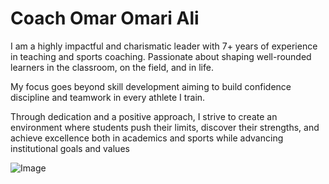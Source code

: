 

# Coach Omar Omari Ali

I am a  highly impactful and charismatic leader with 7+ years of experience in teaching and sports coaching. Passionate about shaping well-rounded learners in the classroom, on the field, and in life.

My focus goes beyond skill development aiming to build confidence discipline and teamwork in every athlete I train.

Through dedication and a positive approach, I strive to create an environment where students push their limits, discover their strengths, and achieve excellence both in academics and sports while advancing institutional goals and values

![Image](https://github.com/user-attachments/assets/0624ff6e-c704-4d32-adeb-e3324f085f90)


